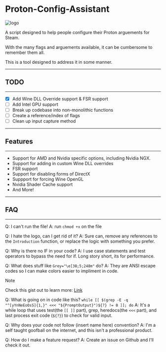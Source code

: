 # Proton-Config-Assistant

![logo](../main/readme-assets/Nightowl_ascii.png)

A script designed to help people configure their Proton arguements for Steam.

With the many flags and arguements available, it can be cumbersome to remember them all.

This is a tool designed to address it in some manner.


---
## TODO
---

- [x] Add Wine DLL Override support & FSR support
- [ ] Add Intel GPU support
- [ ] Break up codebase into non-monolithic functions
- [ ] Create a reference/index of flags
- [ ] Clean up input capture method

---
## Features
---

- Support for AMD and Nvidia specific options, including Nvidia NGX.
- Support for adding in custom Wine DLL overrides
- FSR support
- Support for disabling forms of DirectX
- Suppport for forcing Wine OpenGL
- Nvidia Shader Cache support
- And More!

---
## FAQ
---

Q: I can't run the file!
A: run `chmod +x` on the file

Q: I hate the logo, can I get rid of it?
A: Sure can, remove any references to the `Introduction` function, or replace the logic with something you prefer.

Q: Why is there no IF in your code?
A: I use case statements and test operators to bypass the need for if. Long story short, its for performance.

Q: What does stuff like `Grey="\e[38;5;248m"` do?
A: They are ANSI escape codes so I can make colors easier to impliment in code. 

> [!NOTE]
> Check this gist out to learn more: [Link](https://gist.github.com/fnky/458719343aabd01cfb17a3a4f7296797)

Q: What is going on in code like this?
    `while [[ $(grep -E -q "^[yYnNeEoOsS]{1,}" <<< "${PromptOutput}")${?} != 0 ]]; do`
A: It's a while loop that uses test(the `[[ ]]` part), grep, heredocs(the `<<<` part), and last process exit code (`${?}`) to check for valid input.

Q: Why does your code not follow (insert name here) convention?
A: I'm a self taught goofball on the internet, and this isn't a professional product.

Q: How do I make a feature request?
A: Create an issue on Github and I'll check it out.
